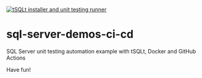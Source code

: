 [![tSQLt installer and unit testing runner](https://github.com/segovoni/sql-server-demos-ci-cd/actions/workflows/automated-tests.yml/badge.svg)](https://github.com/segovoni/sql-server-demos-ci-cd/actions/workflows/automated-tests.yml)

# sql-server-demos-ci-cd
SQL Server unit testing automation example with tSQLt, Docker and GitHub Actions

Have fun!
